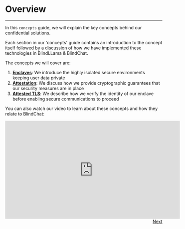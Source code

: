# Overview
________________________________________________________

In this `concepts` guide, we will explain the key concepts behind our confidential solutions.

Each section in our 'concepts' guide contains an introduction to the concept itself followed by a discussion of how we have implemented these technologies in BlindLLama & BlindChat.

The concepts we will cover are:

  1. [**Enclaves**](./enclaves.md): We introduce the highly isolated secure environments keeping user data private
  2. [**Attestation**](./attestation.md): We discuss how we provide cryptographic guarantees that our security measures are in place
  3. [**Attested TLS**](./TPMs.md): We describe how we verify the identity of our enclave before enabling secure communications to proceed

You can also watch our video to learn about these concepts and how they relate to BlindChat:
<iframe width="560" height="315" src="https://www.youtube.com/embed/bfFnNCI9Vq8?si=5thZFUKTMbxGKMXk" title="YouTube video player" frameborder="0" allow="accelerometer; autoplay; clipboard-write; encrypted-media; gyroscope; picture-in-picture; web-share" allowfullscreen></iframe>



<div style="text-align: right;">
  <a href="../enclaves" class="btn">Next</a>
</div>